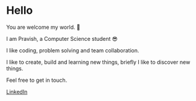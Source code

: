 # Hello

You are welcome my world. 👋

I am Pravish, a Computer Science student 😎

I like coding, problem solving and team collaboration.

I like to create, build and learning new things, briefly I like to discover new things.

Feel free to get in touch.

<a href="https://www.linkedin.com/in/pravish-digumber-92b11a239" target="_blank">LinkedIn</a>
